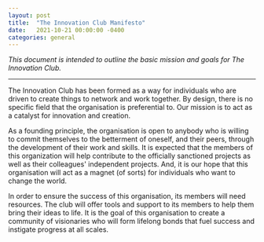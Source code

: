 ```yaml
---
layout: post
title:  "The Innovation Club Manifesto"
date:   2021-10-21 00:00:00 -0400
categories: general
---
```


*This document is intended to outline the basic mission and goals for The Innovation Club.*

----

The Innovation Club has been formed as a way for individuals who are driven to create things to network and work together. By design, there is no specific field that the organisation is preferential to. Our mission is to act as a catalyst for innovation and creation.

As a founding principle, the organisation is open to anybody who is willing to commit themselves to the betterment of oneself, and their peers, through the development of their work and skills. It is expected that the members of this organization will help contribute to the officially sanctioned projects as well as their colleagues' independent projects. And, it is our hope that this organisation will act as a magnet (of sorts) for individuals who want to change the world.

In order to ensure the success of this organisation, its members will need resources. The club will offer tools and support to its members to help them bring their ideas to life. It is the goal of this organisation to create a community of visionaries who will form lifelong bonds that fuel success and instigate progress at all scales.
